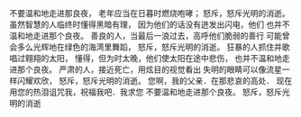 不要温和地走进那良夜，
老年应当在日暮时燃烧咆哮；
怒斥，怒斥光明的消逝。
虽然智慧的人临终时懂得黑暗有理，
因为他们的话没有迸发出闪电，他们
也并不温和地走进那个良夜。
善良的人，当最后一浪过去，高呼他们脆弱的善行
可能曾会多么光辉地在绿色的海湾里舞蹈，
怒斥，怒斥光明的消逝。
狂暴的人抓住并歌唱过翱翔的太阳，
懂得，但为时太晚，他们使太阳在途中悲伤，
也并不温和地走进那个良夜。
严肃的人，接近死亡，用炫目的视觉看出
失明的眼睛可以像流星一样闪耀欢欣，
怒斥，怒斥光明的消逝。
您啊，我的父亲．在那悲哀的高处．
现在用您的热泪诅咒我，祝福我吧．我求您
不要温和地走进那个良夜。
怒斥，怒斥光明的消逝
